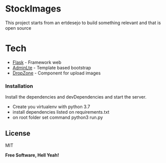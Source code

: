 # StockImages

This project starts from an ertdesejo to build something relevant and that is open source

# Tech
  - [Flask] - Framework web
  - [AdminLte] - Template based bootstrap
  - [DropZone] - Component for upload images

### Installation
Install the dependencies and devDependencies and start the server.
- Create you virtualenv with python 3.7
- install dependencies listed on requirements.txt
- on root folder set command python3 run.py

License
----

MIT


**Free Software, Hell Yeah!**

[//]: # (These are reference links used in the body of this note and get stripped out when the markdown processor does its job. There is no need to format nicely because it shouldn't be seen. Thanks SO - http://stackoverflow.com/questions/4823468/store-comments-in-markdown-syntax)


   [flask]: <http://flask.pocoo.org/>
   [AdminLte]: <https://adminlte.io/themes/AdminLTE/index2.html>
   [DropZone]: <https://www.dropzonejs.com>
